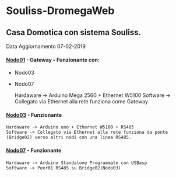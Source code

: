 # Souliss-DromegaWeb

## Casa Domotica con sistema Souliss.

Data Aggiornamento
07-02-2019

#### [Nodo01](https://github.com/dromegaweb/Souliss-DromegaWeb/blob/master/Nodo01_GatewayEth/Nodo01_GatewayEth.ino) - Gateway - Funzionante con:
- Nodo03
- Nodo07 

	Hardaware -> Arduino Mega 2560 + Ethernet W5100
	Software -> Collegato via Ethernet alla rete funziona come Gateway
	
#### [Nodo03](https://github.com/dromegaweb/Souliss-DromegaWeb/blob/master/Nodo03_Eth_RS485Bridge02_W5100/Nodo03_Eth_RS485Bridge02_W5100.ino) - Funzionante 

	Hardaware -> Arduino uno + Ethernet W5100 + RS485
	Software -> Collegato via Ethernet alla rete funziona da ponte (Bridge02) verso altri nodi con una linea RS485.
       
#### [Nodo07](https://github.com/dromegaweb/Souliss-DromegaWeb/blob/master/Nodo07_RS485Peer02Br02-Giardino/Nodo07_RS485Peer02Br02-Giardino.ino) - Funzionante

	Hardaware -> Arduino Standalone Programmato con USBasp
	Software -> Peer01 RS485 su Bridge02(Nodo03) 

